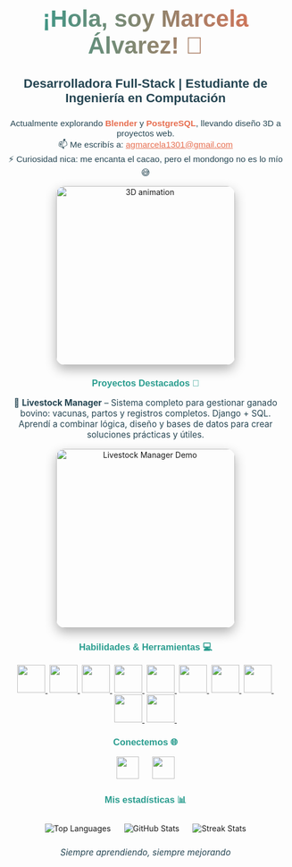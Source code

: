 <h1 align="center" style="font-family:'Arial', sans-serif; font-size:3em; background: linear-gradient(90deg, #2a9d8f, #e76f51); -webkit-background-clip: text; color: transparent; font-weight:bold;">
  ¡Hola, soy Marcela Álvarez! 👋
</h1>

<h3 align="center" style="color:#264653; font-family:'Arial', sans-serif; font-size:1.6em;">
  Desarrolladora Full-Stack | Estudiante de Ingeniería en Computación
</h3>

<p align="center" style="color:#264653; font-family:'Arial', sans-serif; font-size:1.1em;">
   Actualmente explorando <strong style="color:#e76f51;">Blender</strong> y <strong style="color:#e76f51;">PostgreSQL</strong>, llevando diseño 3D a proyectos web.<br>
  📫 Me escribís a: <a href="mailto:agmarcela1301@gmail.com" style="color:#e76f51;">agmarcela1301@gmail.com</a><br>
  ⚡ Curiosidad nica: me encanta el cacao, pero el mondongo no es lo mío 😅
</p>

<!-- GIF animado 3D -->
<p align="center">
  <img src="https://media.giphy.com/media/l0MYt5jPR6QX5pnqM/giphy.gif" alt="3D animation" width="320" style="border-radius:15px; box-shadow: 0 8px 20px rgba(0,0,0,0.3);"/>
</p>

<h3 align="center" style="color:#2a9d8f; font-family:'Arial', sans-serif;">Proyectos Destacados 🚀</h3>

<p align="center" style="color:#264653; font-size:1.1em;">
  🚜 <strong>Livestock Manager</strong> – Sistema completo para gestionar ganado bovino: vacunas, partos y registros completos. Django + SQL.<br>
  Aprendí a combinar lógica, diseño y bases de datos para crear soluciones prácticas y útiles.
</p>
<p align="center">
  <img src="https://media.giphy.com/media/xT9IgzoKnwFNmISR8I/giphy.gif" alt="Livestock Manager Demo" width="320" style="border-radius:15px; box-shadow: 0 8px 20px rgba(0,0,0,0.3);"/>
</p>

<h3 align="center" style="color:#2a9d8f; font-family:'Arial', sans-serif;">Habilidades & Herramientas 💻</h3>
<p align="center">
  <a href="https://www.python.org/" title="Python"><img src="https://cdn.jsdelivr.net/gh/devicons/devicon/icons/python/python-original.svg" width="50" height="50" style="transition: transform 0.3s;"/>&nbsp;</a>
  <a href="https://www.djangoproject.com/" title="Django"><img src="https://cdn.jsdelivr.net/gh/devicons/devicon/icons/django/django-plain.svg" width="50" height="50" style="transition: transform 0.3s;"/>&nbsp;</a>
  <a href="https://www.w3schools.com/css/" title="CSS3"><img src="https://cdn.jsdelivr.net/gh/devicons/devicon/icons/css3/css3-original.svg" width="50" height="50" style="transition: transform 0.3s;"/>&nbsp;</a>
  <a href="https://www.w3.org/html/" title="HTML5"><img src="https://cdn.jsdelivr.net/gh/devicons/devicon/icons/html5/html5-original.svg" width="50" height="50" style="transition: transform 0.3s;"/>&nbsp;</a>
  <a href="https://www.javascript.com/" title="JavaScript"><img src="https://cdn.jsdelivr.net/gh/devicons/devicon/icons/javascript/javascript-original.svg" width="50" height="50" style="transition: transform 0.3s;"/>&nbsp;</a>
  <a href="https://www.postgresql.org/" title="PostgreSQL"><img src="https://cdn.jsdelivr.net/gh/devicons/devicon/icons/postgresql/postgresql-original.svg" width="50" height="50" style="transition: transform 0.3s;"/>&nbsp;</a>
  <a href="https://www.blender.org/" title="Blender"><img src="https://cdn.jsdelivr.net/gh/devicons/devicon/icons/blender/blender-original.svg" width="50" height="50" style="transition: transform 0.3s;"/>&nbsp;</a>
  <a href="https://git-scm.com/" title="Git"><img src="https://cdn.jsdelivr.net/gh/devicons/devicon/icons/git/git-original.svg" width="50" height="50" style="transition: transform 0.3s;"/>&nbsp;</a>
  <a href="https://www.mathworks.com/products/matlab.html" title="MATLAB"><img src="https://upload.wikimedia.org/wikipedia/commons/2/21/Matlab_Logo.png" width="50" height="50" style="transition: transform 0.3s;"/>&nbsp;</a>
  <a href="https://www.chartjs.org/" title="Chart.js"><img src="https://cdn.jsdelivr.net/gh/devicons/devicon/icons/chartjs/chartjs-original.svg" width="50" height="50" style="transition: transform 0.3s;"/>&nbsp;</a>
</p>

<h3 align="center" style="color:#2a9d8f; font-family:'Arial', sans-serif;">Conectemos 🌐</h3>
<p align="center">
  <a href="https://linkedin.com/in/marcela-álvarez-663ba9231" target="_blank"><img src="https://raw.githubusercontent.com/rahuldkjain/github-profile-readme-generator/master/src/images/icons/Social/linked-in-alt.svg" width="40" height="40" style="margin:0 10px; transition: transform 0.3s;"/></a>
  <a href="https://www.instagram.com/marce_virginia1/" target="_blank"><img src="https://raw.githubusercontent.com/rahuldkjain/github-profile-readme-generator/master/src/images/icons/Social/instagram.svg" width="40" height="40" style="margin:0 10px; transition: transform 0.3s;"/></a>
</p>

<h3 align="center" style="color:#2a9d8f; font-family:'Arial', sans-serif;">Mis estadísticas 📊</h3>
<p align="center">
  <img src="https://github-readme-stats.vercel.app/api/top-langs/?username=marcela1306&layout=compact&theme=radical" alt="Top Languages" style="margin:10px;"/>
  <img src="https://github-readme-stats.vercel.app/api?username=marcela1306&show_icons=true&theme=radical" alt="GitHub Stats" style="margin:10px;"/>
  <img src="https://github-readme-streak-stats.herokuapp.com/?user=marcela1306&theme=radical" alt="Streak Stats" style="margin:10px;"/>
</p>

<p align="center" style="font-size:1.1em; color:#264653;">
  <i>Siempre aprendiendo, siempre mejorando</i>
</p>
